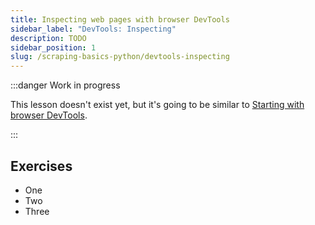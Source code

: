 ```yaml
---
title: Inspecting web pages with browser DevTools
sidebar_label: "DevTools: Inspecting"
description: TODO
sidebar_position: 1
slug: /scraping-basics-python/devtools-inspecting
---
```


:::danger Work in progress

This lesson doesn't exist yet, but it's going to be similar to [Starting with browser DevTools](../scraping_basics_javascript/data_extraction/browser_devtools.md).

:::

<!--
https://developer.chrome.com/docs/devtools/
https://firefox-dev.tools/
https://developer.apple.com/documentation/safari-developer-tools/web-inspector
-->

## Exercises

- One
- Two
- Three
